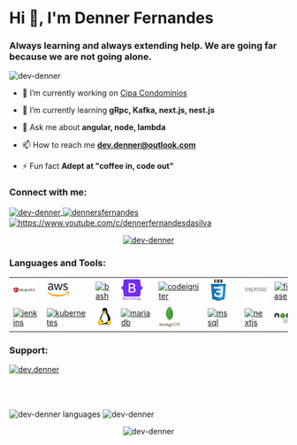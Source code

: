 <h1>Hi 👋, I'm Denner Fernandes</h1>
<h3>Always learning and always extending help. We are going far because we are not going alone.</h3>

<p>
    <img src="https://komarev.com/ghpvc/?username=dev-denner&label=Profile%20views&color=0e75b6&style=flat"
        alt="dev-denner" />
</p>

- 🔭 I’m currently working on [Cipa Condomínios](https://play.google.com/store/apps/details?id=br.com.cipadigital)

- 🌱 I’m currently learning **gRpc, Kafka, next.js, nest.js**

- 💬 Ask me about **angular, node, lambda**

- 📫 How to reach me **dev.denner@outlook.com**

- ⚡ Fun fact **Adept at "coffee in, code out"**

<h3>Connect with me:</h3>
<p>
    <a href="https://codepen.io/dev-denner" target="blank">
        <img align="center" src="https://cdn.jsdelivr.net/npm/simple-icons@3.0.1/icons/codepen.svg" alt="dev-denner"
            height="30" width="40" />
    </a>
    <a href="https://linkedin.com/in/dennersfernandes" target="blank">
        <img align="center" src="https://cdn.jsdelivr.net/npm/simple-icons@3.0.1/icons/linkedin.svg"
            alt="dennersfernandes" height="30" width="40" />
    </a>
    <a href="https://www.youtube.com/c/dennerfernandesdasilva" target="blank">
        <img align="center" src="https://cdn.jsdelivr.net/npm/simple-icons@3.0.1/icons/youtube.svg"
            alt="https://www.youtube.com/c/dennerfernandesdasilva" height="30" width="40" />
    </a>
</p>

<p align="center">
    <a href="https://github.com/ryo-ma/github-profile-trophy">
        <img src="https://github-profile-trophy.vercel.app/?username=dev-denner" alt="dev-denner" />
    </a>
</p>

<h3>Languages and Tools:</h3>
<p>
    <table>
        <tr>
            <td>
                <a href="https://angular.io" target="_blank">
                    <img src="https://raw.githubusercontent.com/devicons/devicon/master/icons/angularjs/angularjs-original-wordmark.svg"
                        alt="angularjs" width="40" />
                </a>
            </td>
            <td>
                <a href="https://aws.amazon.com" target="_blank">
                    <img src="https://raw.githubusercontent.com/devicons/devicon/master/icons/amazonwebservices/amazonwebservices-original-wordmark.svg"
                        alt="aws" width="40" />
                </a>
            </td>
            <td>
                <a href="https://www.gnu.org/software/bash/" target="_blank">
                    <img src="https://www.vectorlogo.zone/logos/gnu_bash/gnu_bash-icon.svg" alt="bash" width="40" />
                </a>
            </td>
            <td>
                <a href="https://getbootstrap.com" target="_blank">
                    <img src="https://raw.githubusercontent.com/devicons/devicon/master/icons/bootstrap/bootstrap-plain-wordmark.svg"
                        alt="bootstrap" width="40" />
                </a>
            </td>
            <td>
                <a href="https://codeigniter.com" target="_blank">
                    <img src="https://cdn.worldvectorlogo.com/logos/codeigniter.svg" alt="codeigniter" width="40" />
                </a>
            </td>
            <td>
                <a href="https://www.w3schools.com/css/" target="_blank">
                    <img src="https://raw.githubusercontent.com/devicons/devicon/master/icons/css3/css3-original-wordmark.svg"
                        alt="css3" width="40" />
                </a>
            </td>
            <td>
                <a href="https://www.docker.com/" target="_blank">
                    <img src="https://raw.githubusercontent.com/devicons/devicon/master/icons/docker/docker-original-wordmark.svg"
                        alt="docker" width="40" />
                </a>
            </td>
            <td>
                <a href="https://expressjs.com" target="_blank">
                    <img src="https://raw.githubusercontent.com/devicons/devicon/master/icons/express/express-original-wordmark.svg"
                        alt="express" width="40" />
                </a>
            </td>
            <td>
                <a href="https://firebase.google.com/" target="_blank">
                    <img src="https://www.vectorlogo.zone/logos/firebase/firebase-icon.svg" alt="firebase" width="40" />
                </a>
            </td>
            <td>
                <a href="https://www.gatsbyjs.com/" target="_blank">
                    <img src="https://www.vectorlogo.zone/logos/gatsbyjs/gatsbyjs-icon.svg" alt="gatsby" width="40" />
                </a>
            </td>
            <td>
                <a href="https://git-scm.com/" target="_blank">
                    <img src="https://www.vectorlogo.zone/logos/git-scm/git-scm-icon.svg" alt="git" width="40" />
                </a>
            </td>
            <td>
                <a href="https://graphql.org" target="_blank">
                    <img src="https://www.vectorlogo.zone/logos/graphql/graphql-icon.svg" alt="graphql" width="40" />
                </a>
            </td>
            <td>
                <a href="https://www.w3.org/html/" target="_blank">
                    <img src="https://raw.githubusercontent.com/devicons/devicon/master/icons/html5/html5-original-wordmark.svg"
                        alt="html5" width="40" />
                </a>
            </td>
            <td>
                <a href="https://www.adobe.com/in/products/illustrator.html" target="_blank">
                    <img src="https://www.vectorlogo.zone/logos/adobe_illustrator/adobe_illustrator-icon.svg"
                        alt="illustrator" width="40" />
                </a>
            </td>
            <td>
                <a href="https://ionicframework.com" target="_blank">
                    <img src="https://upload.wikimedia.org/wikipedia/commons/d/d1/Ionic_Logo.svg" alt="ionic"
                        width="40" />
                </a>
            </td>
            <td>
                <a href="https://developer.mozilla.org/en-US/docs/Web/JavaScript" target="_blank">
                    <img src="https://raw.githubusercontent.com/devicons/devicon/master/icons/javascript/javascript-original.svg"
                        alt="javascript" width="40" />
                </a>
            </td>
            <td>
                <a href="https://jekyllrb.com/" target="_blank">
                    <img src="https://www.vectorlogo.zone/logos/jekyllrb/jekyllrb-icon.svg" alt="jekyll" width="40" />
                </a>
            </td>
        </tr>
        <tr>
            <td>
                <a href="https://www.jenkins.io" target="_blank">
                    <img src="https://www.vectorlogo.zone/logos/jenkins/jenkins-icon.svg" alt="jenkins" width="40" />
                </a>
            </td>
            <td>
                <a href="https://kubernetes.io" target="_blank">
                    <img src="https://www.vectorlogo.zone/logos/kubernetes/kubernetes-icon.svg" alt="kubernetes"
                        width="40" />
                </a>
            </td>
            <td>
                <a href="https://www.linux.org/" target="_blank">
                    <img src="https://raw.githubusercontent.com/devicons/devicon/master/icons/linux/linux-original.svg"
                        alt="linux" width="40" />
                </a>
            </td>
            <td>
                <a href="https://mariadb.org/" target="_blank">
                    <img src="https://www.vectorlogo.zone/logos/mariadb/mariadb-icon.svg" alt="mariadb" width="40" />
                </a>
            </td>
            <td>
                <a href="https://www.mongodb.com/" target="_blank">
                    <img src="https://raw.githubusercontent.com/devicons/devicon/master/icons/mongodb/mongodb-original-wordmark.svg"
                        alt="mongodb" width="40" />
                </a>
            </td>
            <td>
                <a href="https://www.microsoft.com/en-us/sql-server" target="_blank">
                    <img src="https://cdn.worldvectorlogo.com/logos/microsoft-sql-server.svg" alt="mssql" width="40" />
                </a>
            </td>
            <td>
                <a href="https://www.mysql.com/" target="_blank">
                    <img src="https://raw.githubusercontent.com/devicons/devicon/master/icons/mysql/mysql-original-wordmark.svg"
                        alt="mysql" width="40" />
                </a>
            </td>
            <td>
                <a href="https://nextjs.org/" target="_blank">
                    <img src="https://cdn.worldvectorlogo.com/logos/nextjs-3.svg" alt="nextjs" width="40" />
                </a>
            </td>
            <td>
                <a href="https://nodejs.org" target="_blank">
                    <img src="https://raw.githubusercontent.com/devicons/devicon/master/icons/nodejs/nodejs-original-wordmark.svg"
                        alt="nodejs" width="40" />
                </a>
            </td>
            <td>
                <a href="https://www.oracle.com/" target="_blank">
                    <img src="https://raw.githubusercontent.com/devicons/devicon/master/icons/oracle/oracle-original.svg"
                        alt="oracle" width="40" />
                </a>
            </td>
            <td>
                <a href="https://www.photoshop.com/en" target="_blank">
                    <img src="https://raw.githubusercontent.com/devicons/devicon/master/icons/photoshop/photoshop-line.svg"
                        alt="photoshop" width="40" />
                </a>
            </td>
            <td>
                <a href="https://www.php.net" target="_blank">
                    <img src="https://raw.githubusercontent.com/devicons/devicon/master/icons/php/php-original.svg"
                        alt="php" width="40" />
                </a>
            </td>
            <td>
                <a href="https://www.postgresql.org" target="_blank">
                    <img src="https://raw.githubusercontent.com/devicons/devicon/master/icons/postgresql/postgresql-original-wordmark.svg"
                        alt="postgresql" width="40" />
                </a>
            </td>
            <td>
                <a href="https://sass-lang.com" target="_blank">
                    <img src="https://raw.githubusercontent.com/devicons/devicon/master/icons/sass/sass-original.svg"
                        alt="sass" width="40" />
                </a>
            </td>
            <td>
                <a href="https://www.sqlite.org/" target="_blank">
                    <img src="https://www.vectorlogo.zone/logos/sqlite/sqlite-icon.svg" alt="sqlite" width="40" />
                </a>
            </td>
            <td>
                <a href="https://www.typescriptlang.org/" target="_blank">
                    <img src="https://raw.githubusercontent.com/devicons/devicon/master/icons/typescript/typescript-original.svg"
                        alt="typescript" width="40" />
                </a>
            </td>
            <td>
                <a href="https://webpack.js.org" target="_blank">
                    <img src="https://raw.githubusercontent.com/devicons/devicon/d00d0969292a6569d45b06d3f350f463a0107b0d/icons/webpack/webpack-original-wordmark.svg"
                        alt="webpack" width="40" />
                </a>
            </td>
        </tr>
    </table>

</p>

<h3>Support:</h3>
<p>
    <a href="https://www.buymeacoffee.com/dev.denner">
        <img src="https://cdn.buymeacoffee.com/buttons/v2/default-yellow.png" height="50" width="210"
            alt="dev.denner" />
    </a>
</p>
<br><br>
<p align="left">
    <img align="center"
        src="https://github-readme-stats.vercel.app/api/top-langs/?username=dev-denner&theme=solarized-light"
        alt="dev-denner languages" />
    <img align="center"
        src="https://github-readme-stats.vercel.app/api?username=dev-denner&show_icons=true&theme=solarized-light"
        alt="dev-denner" />
</p>
<p align="center">
    <img src="https://github-readme-streak-stats.herokuapp.com/?user=dev-denner&theme=solarized-light"
        alt="dev-denner" />
</p>